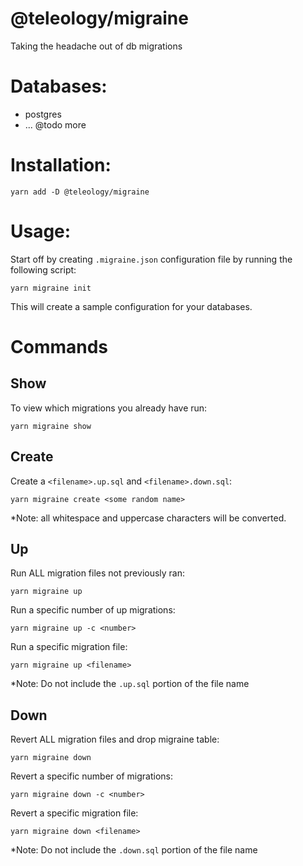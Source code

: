 # @teleology/migraine

Taking the headache out of db migrations


# Databases:
- postgres
- ... @todo more


# Installation:
```
yarn add -D @teleology/migraine 
```

# Usage:

Start off by creating `.migraine.json` configuration file by running the following script:

```
yarn migraine init
```

This will create a sample configuration for your databases. 


# Commands

## Show

To view which migrations you already have run:

```
yarn migraine show
```

## Create

Create a `<filename>.up.sql` and `<filename>.down.sql`:

```
yarn migraine create <some random name>
```

*Note: all whitespace and uppercase characters will be converted.

## Up

Run ALL migration files not previously ran:

```
yarn migraine up
```

Run a specific number of up migrations:

```
yarn migraine up -c <number>
```

Run a specific migration file:

```
yarn migraine up <filename>
```

*Note: Do not include the `.up.sql` portion of the file name


## Down

Revert ALL migration files and drop migraine table:

```
yarn migraine down
```

Revert a specific number of migrations:

```
yarn migraine down -c <number>
```

Revert a specific migration file:

```
yarn migraine down <filename>
```

*Note: Do not include the `.down.sql` portion of the file name